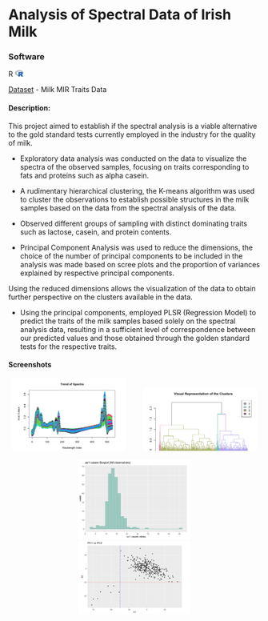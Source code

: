 # Analysis of Spectral Data of Irish Milk

### Software 
R 
[<img alt="R Logo" width="17px" src="images/Rlogo.png" />](https://www.r-project.org/)

[Dataset](https://github.com/Gautua/Spectral-Analysis/blob/main/Milk_MIR_Traits_data.csv) - Milk MIR Traits Data 

#### Description:

This project aimed to establish if the spectral analysis is a viable alternative to the gold standard tests currently employed in the industry for the quality of milk. 
 
* Exploratory data analysis was conducted on the data to visualize the spectra of the observed samples, focusing on traits corresponding to fats and proteins such as alpha casein.

* A rudimentary hierarchical clustering, the K-means algorithm was used to cluster the observations to establish possible structures in the milk samples based on the data from the spectral analysis of the data.

* Observed different groups of sampling with distinct dominating traits such as lactose, casein, and protein contents. 

* Principal Component Analysis was used to reduce the dimensions, the choice of the number of principal components to be included in the analysis was made based on scree plots and the proportion of variances explained by respective principal components.

Using the reduced dimensions allows the visualization of the data to obtain further perspective on the clusters available in the data.

* Using the principal components, employed PLSR (Regression Model) to predict the traits of the milk samples based solely on the spectral analysis data, resulting in a sufficient level of correspondence between our predicted values and those obtained through the golden standard tests for the respective traits.

#### Screenshots

<p align="center">
  <img alt="Spectral Distribution" src="images/milk1.PNG" width="45%">
&nbsp; &nbsp; &nbsp; &nbsp;
  <img alt= "Hierarchical Clustering" src="images/milk3.PNG" width="45%">
</p>

<p align="center">
&nbsp; &nbsp; &nbsp; &nbsp;
  <img alt="Alpha Casein Distribution" src="images/milk2.PNG" width="45%">
 &nbsp; &nbsp; &nbsp; &nbsp;
  <img alt="Principal Component Clustering" src="images/milk4.PNG" width="45%">
 </p>
